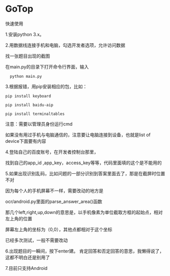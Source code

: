 ﻿# GoTop
快速使用

1.安装python 3.x。

2.用数据线连接手机和电脑，勾选开发者选项，允许访问数据

找一张题目出现的截图

在main.py的目录下打开命令行界面，输入

      python main.py
	  
3.根据报错，用pip安装相应的包，比如：

	pip install keyboard

	pip install baidu-aip

	pip install terminaltables

注意：需要以管理员身份运行cmd

如果没有用过手机与电脑通信的，注意要让电脑连接到设备，也就是list of device下面要有内容

4.登陆自己的百度账号，在开发者控制台那里，

找到自己的app_id ,app_key，access_key等等，代码里面填的这个是不能用的

5.如果出现识别乱码，比如问题的一部分识别到答案里面去了，那是在截屏时位置不对

因为每个人的手机屏幕不一样，需要改动的地方是

ocr/android.py里面的parse_answer_area()函数

那几个left,right,up,down的意思是，以手机像素为单位截取方框的起始点，相对左上角的位置

屏幕左上角的坐标为（0,0），其他点都相对于这个坐标

已经多次测试，一般不需要改动

6.出现题目的一瞬间，按下enter建。
肯定回答和否定回答的意思，我懒得说了，这都不明白还是别用了

7.目前只支持Android
